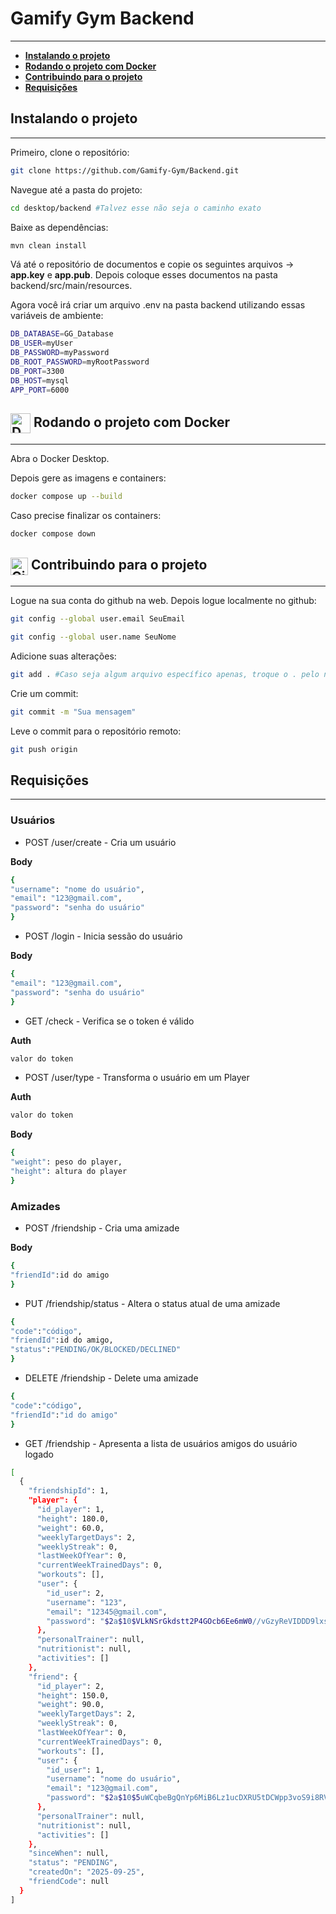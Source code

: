 # Gamify Gym Backend
***

- [**Instalando o projeto**](#instalando-o-projeto)
- [**Rodando o projeto com Docker**](#-rodando-o-projeto-com-docker)
- [**Contribuindo para o projeto**](#-contribuindo-para-o-projeto)
- [**Requisições**](#requisições)

## Instalando o projeto
*** 
Primeiro, clone o repositório:
```bash
git clone https://github.com/Gamify-Gym/Backend.git
```

Navegue até a pasta do projeto:
```bash
cd desktop/backend #Talvez esse não seja o caminho exato
```

Baixe as dependências:
```bash
mvn clean install
```

Vá até o repositório de documentos e copie os seguintes arquivos -> **app.key** e **app.pub**. Depois coloque esses documentos na pasta backend/src/main/resources.

Agora você irá criar um arquivo .env na pasta backend utilizando essas variáveis de ambiente: 

```bash
DB_DATABASE=GG_Database
DB_USER=myUser
DB_PASSWORD=myPassword
DB_ROOT_PASSWORD=myRootPassword
DB_PORT=3300
DB_HOST=mysql
APP_PORT=6000
```

## <img src="https://devicon-website.vercel.app/api/docker/original.svg" alt="Docker" width="32" style="vertical-align:middle;"/> Rodando o projeto com Docker
*** 

Abra o Docker Desktop.

Depois gere as imagens e containers:
```bash
docker compose up --build
```

Caso precise finalizar os containers:
```bash
docker compose down
```

## <img src="https://devicon-website.vercel.app/api/git/original.svg" alt="Git" width="28" style="vertical-align:middle;"/> Contribuindo para o projeto
***
Logue na sua conta do github na web. 
Depois logue localmente no github: 
```bash
git config --global user.email SeuEmail

git config --global user.name SeuNome
```

Adicione suas alterações:
```bash
git add . #Caso seja algum arquivo específico apenas, troque o . pelo nome do arquivo
```

Crie um commit:
```bash
git commit -m "Sua mensagem"
```

Leve o commit para o repositório remoto:
```bash
git push origin
```

## Requisições
***

### Usuários
- POST /user/create - Cria um usuário

**Body**
```bash
{
"username": "nome do usuário",
"email": "123@gmail.com",
"password": "senha do usuário"
}
```
- POST /login - Inicia sessão do usuário

**Body**
```bash
{
"email": "123@gmail.com",
"password": "senha do usuário"
}
```
- GET /check - Verifica se o token é válido

**Auth**
```bash
valor do token
```
- POST /user/type - Transforma o usuário em um Player

**Auth**
```bash
valor do token
```
**Body**
```bash
{
"weight": peso do player,
"height": altura do player
}
```
### Amizades
- POST /friendship - Cria uma amizade
  
**Body**
```bash
{
"friendId":id do amigo 
}
```
- PUT /friendship/status - Altera o status atual de uma amizade
```bash
{
"code":"código",
"friendId":id do amigo,
"status":"PENDING/OK/BLOCKED/DECLINED"
}
```
- DELETE /friendship - Delete uma amizade
```bash
{
"code":"código",
"friendId":"id do amigo"
}
```
- GET /friendship - Apresenta a lista de usuários amigos do usuário logado
```bash
[
  {
    "friendshipId": 1,
    "player": {
      "id_player": 1,
      "height": 180.0,
      "weight": 60.0,
      "weeklyTargetDays": 2,
      "weeklyStreak": 0,
      "lastWeekOfYear": 0,
      "currentWeekTrainedDays": 0,
      "workouts": [],
      "user": {
        "id_user": 2,
        "username": "123",
        "email": "12345@gmail.com",
        "password": "$2a$10$VLkNSrGkdstt2P4GOcb6Ee6mW0//vGzyReVIDDD9lxskKnnnJy2Vi"
      },
      "personalTrainer": null,
      "nutritionist": null,
      "activities": []
    },
    "friend": {
      "id_player": 2,
      "height": 150.0,
      "weight": 90.0,
      "weeklyTargetDays": 2,
      "weeklyStreak": 0,
      "lastWeekOfYear": 0,
      "currentWeekTrainedDays": 0,
      "workouts": [],
      "user": {
        "id_user": 1,
        "username": "nome do usuário",
        "email": "123@gmail.com",
        "password": "$2a$10$5uWCqbeBgQnYp6MiB6Lz1ucDXRU5tDCWpp3voS9i8RVIUefKf6bfy"
      },
      "personalTrainer": null,
      "nutritionist": null,
      "activities": []
    },
    "sinceWhen": null,
    "status": "PENDING",
    "createdOn": "2025-09-25",
    "friendCode": null
  }
]
```
